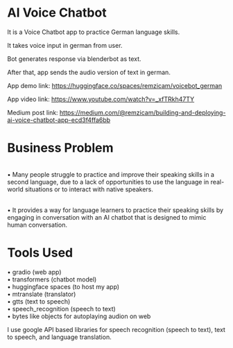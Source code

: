 # AI Voice Chatbot

It is a Voice Chatbot app to practice German language skills.

It takes voice input in german from user.

Bot generates response via blenderbot as text.

After that, app sends the audio version of text in german. 

App demo link: https://huggingface.co/spaces/remzicam/voicebot_german

App video link: https://www.youtube.com/watch?v=_xfTRkh47TY

Medium post link: https://medium.com/@remzicam/building-and-deploying-ai-voice-chatbot-app-ecd3f4ffa6bb

# Business Problem

<br>• Many people struggle to practice and improve their speaking skills in a second language, due to a lack of opportunities to use the language in real-world situations or to interact with native speakers.

<br>• It provides a way for language learners to practice their speaking skills by engaging in conversation with an AI chatbot that is designed to mimic human conversation.

# Tools Used

• gradio (web app)
<br>• transformers (chatbot model)
<br>• huggingface spaces (to host my app)
<br>• mtranslate (translator)
<br>• gtts (text to speech)
<br>• speech_recognition (speech to text)
<br>• bytes like objects for autoplaying audion on web

I use google API based libraries for speech recognition (speech to text), text to speech, and language translation.


